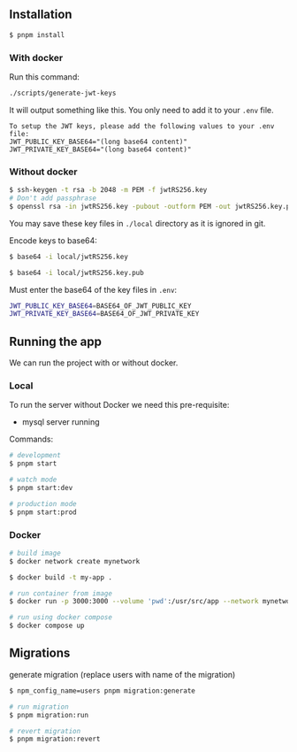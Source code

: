 ## Installation

```bash
$ pnpm install
```

### With docker

Run this command:

```bash
./scripts/generate-jwt-keys
```

It will output something like this. You only need to add it to your `.env` file.

```
To setup the JWT keys, please add the following values to your .env file:
JWT_PUBLIC_KEY_BASE64="(long base64 content)"
JWT_PRIVATE_KEY_BASE64="(long base64 content)"
```

### Without docker

```bash
$ ssh-keygen -t rsa -b 2048 -m PEM -f jwtRS256.key
# Don't add passphrase
$ openssl rsa -in jwtRS256.key -pubout -outform PEM -out jwtRS256.key.pub
```

You may save these key files in `./local` directory as it is ignored in git.

Encode keys to base64:

```bash
$ base64 -i local/jwtRS256.key

$ base64 -i local/jwtRS256.key.pub
```

Must enter the base64 of the key files in `.env`:

```bash
JWT_PUBLIC_KEY_BASE64=BASE64_OF_JWT_PUBLIC_KEY
JWT_PRIVATE_KEY_BASE64=BASE64_OF_JWT_PRIVATE_KEY
```

## Running the app

We can run the project with or without docker.

### Local

To run the server without Docker we need this pre-requisite:

- mysql server running

Commands:

```bash
# development
$ pnpm start

# watch mode
$ pnpm start:dev

# production mode
$ pnpm start:prod
```

### Docker

```bash
# build image
$ docker network create mynetwork

$ docker build -t my-app .

# run container from image
$ docker run -p 3000:3000 --volume 'pwd':/usr/src/app --network mynetwork --env-file .env.prodution my-app

# run using docker compose
$ docker compose up
```

## Migrations

generate migration (replace users with name of the migration)

```bash
$ npm_config_name=users pnpm migration:generate

# run migration
$ pnpm migration:run

# revert migration
$ pnpm migration:revert
```

